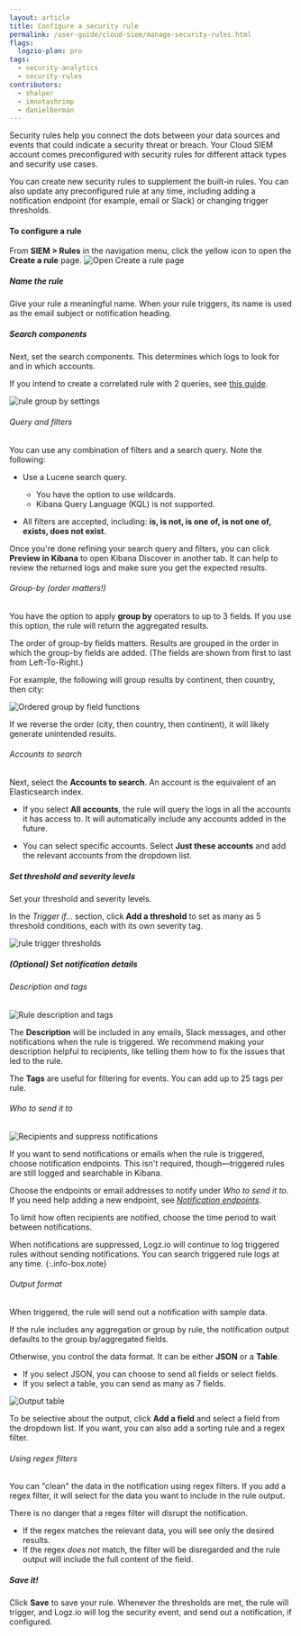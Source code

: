 ```yaml
---
layout: article
title: Configure a security rule
permalink: /user-guide/cloud-siem/manage-security-rules.html
flags:
  logzio-plan: pro
tags:
  - security-analytics
  - security-rules
contributors:
  - shalper
  - imnotashrimp
  - danielberman
---
```


Security rules help you connect the dots between your data sources and events that could indicate a security threat or breach.
Your Cloud SIEM account comes preconfigured
with security rules for different attack types
and security use cases.

You can create new security rules to supplement the built-in rules.
You can also update any preconfigured rule at any time, including adding a notification endpoint (for example, email or Slack) or changing trigger thresholds.



#### To configure a rule

From **SIEM > Rules** in the navigation menu, click the yellow <i class="fas fa-plus"></i> icon to open the **Create a rule** page. 
![Open **Create a rule** page](https://dytvr9ot2sszz.cloudfront.net/logz-docs/correlated-alerts/create-rule_aug2021.png)

<div class="tasklist">

##### Name the rule

Give your rule a meaningful name. When your rule triggers, its name is used as the email subject or notification heading.

##### Search components

Next, set the search components. This determines which logs to look for and in which accounts.

If you intend to create a correlated rule with 2 queries, see [this guide](/user-guide/siem/security-correlated-queries/).

![rule group by settings](https://dytvr9ot2sszz.cloudfront.net/logz-docs/correlated-alerts/configure-security-rule2_aug2021.png)

###### Query and filters

You can use any combination of filters and a search query. Note the following:

* Use a Lucene search query.
  * You have the option to use wildcards.
  * Kibana Query Language (KQL) is not supported.

* All filters are accepted, including: **is, is not, is one of, is not one of, exists, does not exist**.

Once you're done refining your search query and filters, you can
click **Preview in Kibana** to open Kibana Discover in another tab. It can help to review the returned logs and make sure you get the expected results.

###### Group-by (order matters!)

You have the option to apply **group by** operators to up to 3 fields. If you use this option, the rule will return the aggregated results.

The order of group-by fields matters. Results are grouped in the order in which the group-by fields are added. (The fields are shown from first to last from Left-To-Right.)

For example, the following will group results by continent, then country, then city:

![Ordered group by field functions](https://dytvr9ot2sszz.cloudfront.net/logz-docs/correlated-alerts/ordered-group-by.png)

If we reverse the order (city, then country, then continent),
it will likely generate unintended results.

###### Accounts to search

Next, select the **Accounts to search**. An account is the equivalent of an Elasticsearch index.

* If you select **All accounts**, the rule will query the logs in all the accounts it has access to. It will automatically include any accounts added in the future.

* You can select specific accounts. Select **Just these accounts** and add the relevant accounts from the dropdown list.

##### Set threshold and severity levels

Set your threshold and severity levels.

In the _Trigger if..._ section, click **Add a threshold** to set as many as 5 threshold conditions, each with its own severity tag.

![rule trigger thresholds](https://dytvr9ot2sszz.cloudfront.net/logz-docs/alerts/alerts--trigger-settings_aug2021.png)

##### _(Optional)_ Set notification details

###### Description and tags

![Rule description and tags](https://dytvr9ot2sszz.cloudfront.net/logz-docs/alerts/description-and-tags_aug2021.png)

The **Description** will be included in any emails, Slack messages, and other notifications when the rule is triggered.
We recommend making your description helpful to recipients,
like telling them how to fix the issues that led to the rule.

The **Tags** are useful for filtering for events. You can add up to 25 tags per rule.

###### Who to send it to

![Recipients and suppress notifications](https://dytvr9ot2sszz.cloudfront.net/logz-docs/alerts/recipients-and-suppress2_aug2021.png)

If you want to send notifications or emails when the rule is triggered,
choose notification endpoints.
This isn't required, though—triggered rules are still logged and searchable in Kibana.

Choose the endpoints or email addresses to notify under _Who to send it to_.
If you need help adding a new endpoint,
see [_Notification endpoints_]({{site.baseurl}}/user-guide/integrations/endpoints.html).

To limit how often recipients are notified,
choose the time period to wait between notifications.

When notifications are suppressed,
Logz.io will continue to log triggered rules without sending notifications.
You can search triggered rule logs at any time.
{:.info-box.note}

###### Output format

When triggered, the rule will send out a notification with sample data.

If the rule includes any aggregation or group by rule, the notification output defaults to the group by/aggregated fields.

Otherwise, you control the data format. It can be either **JSON** or a **Table**.

  * If you select JSON, you can choose to send all fields or select fields.
  * If you select a table, you can send as many as 7 fields.

![Output table](https://dytvr9ot2sszz.cloudfront.net/logz-docs/alerts/output-json-custom-fields2_aug2021.png)

To be selective about the output, click **<i class="li li-plus"></i> Add a field** and select a field from the dropdown list. If you want, you can also add a sorting rule and a regex filter.

###### Using regex filters

You can "clean" the data in the notification using regex filters. If you add a regex filter, it will select for the data you want to include in the rule output.

There is no danger that a regex filter will disrupt the notification.

* If the regex matches the relevant data, you will see only the desired results.
* If the regex _does not_ match, the filter will be disregarded and the rule output will include the full content of the field.

##### Save it!

Click **Save** to save your rule.
Whenever the thresholds are met, the rule will trigger,
and Logz.io will log the security event, and send out a notification, if configured.

</div>

